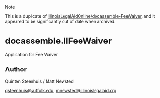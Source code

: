 > [!NOTE]  
> This is a duplicate of [IllinoisLegalAidOnline/docassemble-FeeWaiver](https://github.com/IllinoisLegalAidOnline/docassemble-FeeWaiver), and it appeared to be significantly out of date when archived.

# docassemble.IlFeeWaiver

Application for Fee Waiver

## Author

Quinten Steenhuis / Matt Newsted

qsteenhuis@suffolk.edu, mnewsted@illinoislegalaid.org

